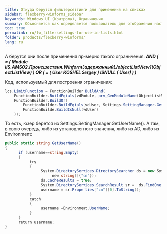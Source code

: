 ```yaml
---
title: Откуда берутся фильтерсеттинги для применения на списках
sidebar: flexberry-winforms_sidebar
keywords: Windows UI (Контролы), Ограничения
summary: Объясняется как определяется пользователь для отображения настроек списка только для текущего пользователя
toc: true
permalink: ru/fw_filtersettings-for-use-in-lists.html
folder: products/flexberry-winforms/
lang: ru
---
```


 А берутся они после применения примерно такого ограничения: ___AND ( = ( Module IIS.AMS02.Происшествия.WinformЗадержанныйL/objectListView1(ObjectListView) ) OR ( = ( User KOSHEL Sergey ) ISNULL ( User) ) )___

Код, используемый для построения ограничения: 

```csharp
lcs.LimitFunction = FunctionBuilder.BuildAnd(
    FunctionBuilder.BuildEqials(vdModule, prv_GenModuleName(ObjectListView)),
    FunctionBuilder.BuildOr(
        FunctionBuilder.BuildEqials(vdUser, Settings.SettingManager.GetUserName()),
        FunctionBuilde.BuildIsNull(vdUser)
    ));
```

То есть, юзер берется из Settings.SettingManager.GetUserName(). А там, в свою очередь, либо из установленного значения, либо из AD, либо из Environment: 

```csharp
public static string GetUserName()
{
      if (username==string.Empty)
      {
           try
           {
                System.DirectoryServices.DirectorySearcher ds = new System.DirectoryServices.DirectorySearcher("(&(objectClass=user)(sAMAccountName= "+Environment.UserName+"))",
                     new string[]{"cn"});
                ds.CacheResults = true;
                System.DirectoryServices.SearchResult sr =  ds.FindOne();
                username = sr.Properties["cn"][0].ToString();
           }
           catch
           {
                username =Environment.UserName;
           }
      }
      return username;
}
```
